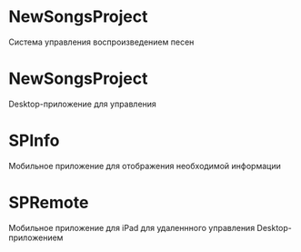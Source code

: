 # NewSongsProject
Система управления воспроизведением песен

# NewSongsProject
Desktop-приложение для управления

# SPInfo
Мобильное приложение для отображения необходимой информации

# SPRemote
Мобильное приложение для iPad для удаленнного управления Desktop-приложением
